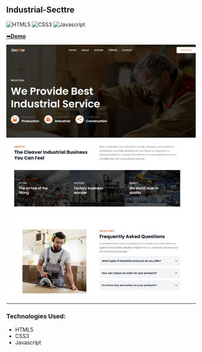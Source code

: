 ## Industrial-Secttre

![HTML5](https://img.shields.io/badge/html5-%2320232a.svg?style=for-the-badge&logo=html5&logoColor=%2361DAFB)
![CSS3](https://img.shields.io/badge/css3-%231572B6.svg?style=for-the-badge&logo=css3&logoColor=white)
![Javascript](https://img.shields.io/badge/javascript-%23323330.svg?style=for-the-badge&logo=react&logoColor=%23F7DF1E)

  <a href="https://juliadooby.github.io/Industrial-Secttre/"><strong>➥Demo</strong></a>

<div align="center"><img src="https://github.com/juliaDooby/Industrial-Secttre/blob/main/Indust_1.JPG" width="100%" height="20%"></img></div>
<div align="center"><img src="https://github.com/juliaDooby/Industrial-Secttre/blob/main/Indust_2.JPG" width="100%" height="20%"></img></div>

---

### Technologies Used:

* HTML5
* CSS3
* Javascript 
